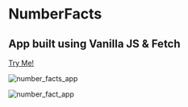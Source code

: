 # NumberFacts

## App built using Vanilla JS & Fetch

<a href="http://www.web2dezine.com/NUMBERFACTS/" target="_blank">Try Me!</a>


![number_facts_app](https://user-images.githubusercontent.com/6485821/36049642-75f0643a-0ddb-11e8-8d39-a356d730623a.JPG)

![number_fact_app](https://user-images.githubusercontent.com/6485821/36049471-c0164472-0dda-11e8-957f-714de0e60e12.JPG)
